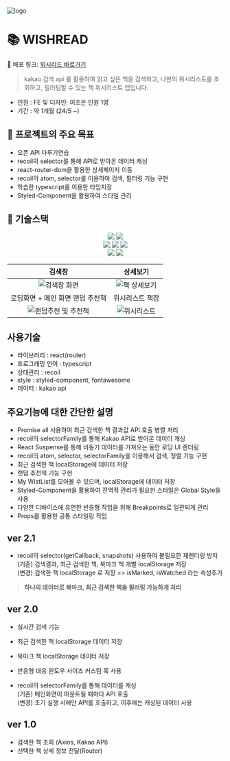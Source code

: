 ![logo](https://github.com/zoe-world/Wishread/assets/114548167/ab9c46cd-519d-4178-a720-f213d850da72)

# 📚 WISHREAD

🚀 배포 링크: <a href="https://zoe-world.github.io/Wishread/" target="_blank" title="새창열림">위시리드 바로가기</a>

> kakao 검색 api 를 활용하여 읽고 싶은 책을 검색하고, 나만의 위시리스트를 조회하고, 필러팅할 수 있는 책 위시리스트 앱입니다.

- 인원 : FE 및 디자인: 이조은 인원 1명
- 기간 : 약 1개월 (24/5 ~)

## 📌 프로젝트의 주요 목표

- 오픈 API 다루기연습
- recoil의 selector를 통해 API로 받아온 데이터 캐싱
- react-router-dom을 활용한 상세페이지 이동
- recoil의 atom, selector를 이용하여 검색, 필터링 기능 구현
- 학습한 typescript를 이용한 타입지정
- Styled-Component을 활용하여 스타일 관리

## 🔧 기술스택

<div align="center">
     <img src="https://img.shields.io/badge/javascript-F7DF1E?style=for-the-badge&logo=javascript&logoColor=black">
    <img src="https://img.shields.io/badge/typescript-3178C6?style=for-the-badge&logo=typescript&logoColor=black">
</div>
<div align="center">
    <img src="https://img.shields.io/badge/react-61DAFB?style=for-the-badge&logo=react&logoColor=black">
    <img src="https://img.shields.io/badge/Axios-5A29E4?style=for-the-badge&logo=Axios&logoColor=white">
    <img src="https://img.shields.io/badge/recoil-3578E5?style=for-the-badge&logo=recoil&logoColor=white">
</div>
<div align="center">
    <img src="https://img.shields.io/badge/fontawesome-538DD7?style=for-the-badge&logo=fontawesome&logoColor=white">
    <img src="https://img.shields.io/badge/styledcomponents-DB7093?style=for-the-badge&logo=styledcomponents&logoColor=white">
</div>

|                                                              검색창                                                              |                                                      상세보기                                                      |
| :------------------------------------------------------------------------------------------------------------------------------: | :----------------------------------------------------------------------------------------------------------------: |
|       ![검색창 화면](https://github.com/zoe-world/Wishread/assets/114548167/f943933a-9ef9-480a-bd89-d953801706cf)       | ![책 상세보기](https://github.com/zoe-world/Wishread/assets/114548167/158b5566-b378-49b6-a3b1-00ea35b9651f) |
|                                                 로딩화면 + 메인 화면 랜덤 추천책                                                 |                                                  위시리스트 책장                                                   |
| ![랜덤추천 및 추천책](https://github.com/zoe-world/Wishread/assets/114548167/0d5276d9-49cf-46c1-8d82-2b0b12168a6b) |  ![위시리스트](https://github.com/zoe-world/Wishread/assets/114548167/69cba3d4-d74f-4bcd-bcf7-fc1f1ab21b3b)   |

## 사용기술

- 라이브러리 : react(router)
- 프로그래밍 언어 : typescript
- 상태관리 : recoil
- style : styled-component, fontawesome
- 데이터 : kakao api

## 주요기능에 대한 간단한 설명

- Promise all 사용하여 최근 검색한 책 결과값 API 호출 병렬 처리
- recoil의 selectorFamily를 통해 Kakao API로 받아온 데이터 캐싱
- React Suspense를 통해 비동기 데이터를 가져오는 동안 로딩 UI 렌더링
- recoil의 atom, selector, selectorFamily을 이용해서 검색, 정렬 기능 구현
- 최근 검색한 책 localStorage에 데이터 저장
- 랜덤 추천책 기능 구현
- My WistList를 모아볼 수 있으며, localStorage에 데이터 저장
- Styled-Component을 활용하여 전역적 관리가 필요한 스타일은 Global Style을 사용
- 다양한 디바이스에 유연한 반응형 작업을 위해 Breakpoints로 일관되게 관리
- Props를 활용한 공통 스타일링 작업

## ver 2.1

- recoil의 selector(getCallback, snapshots) 사용하여 불필요한 재렌더링 방지  
  (기존) 검색결과, 최근 검색한 책, 북마크 책 개별 localStorage 저장  
  (변경) 검색한 책 localStorage 로 저장 => isMarked, isWatched 라는 속성추가

> <b>하나의 데이터로 북마크, 최근 검색한 책을 필러링 가능하게 처리</b>

## ver 2.0

- 실시간 검색 기능
- 최근 검색한 책 localStorage 데이터 저장
- 북마크 책 localStorage 데이터 저장
- 반응형 대응 윈도우 사이즈 커스텀 훅 사용

- recoil의 selectorFamily를 통해 데이터를 캐싱  
  (기존) 메인화면이 마운트될 때마다 API 호출  
  (변경) 초기 실행 시에만 API를 호출하고, 이후에는 캐싱된 데이터 사용

## ver 1.0

- 검색한 책 조회 (Axios, Kakao API)
- 선택한 책 상세 정보 전달(Router)
